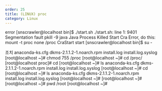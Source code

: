```yaml
---
order: 25
title: (LINUX) proc
category: Linux
---
```


error
[snscrawler@localhost bin]$ ./start.sh 
./start.sh: line 1:  9401 Segmentation fault      pkill -9 java
Java Process Killed
Start Cra
Error, do this: mount -t proc none /proc
CraStart start
[snscrawler@localhost bin]$ su -



조치
anaconda-ks.cfg  dkms-2.1.1.2-1.noarch.rpm  install.log  install.log.syslog
[root@localhost ~]# chmod 755 /proc
[root@localhost ~]# cd /proc/
[root@localhost proc]# cd
[root@localhost ~]# ls
anaconda-ks.cfg  dkms-2.1.1.2-1.noarch.rpm  install.log  install.log.syslog
[root@localhost ~]# cd
[root@localhost ~]# ls
anaconda-ks.cfg  dkms-2.1.1.2-1.noarch.rpm  install.log  install.log.syslog
[root@localhost ~]# 
[root@localhost ~]# 
[root@localhost ~]# pwd
/root
[root@localhost ~]# 
